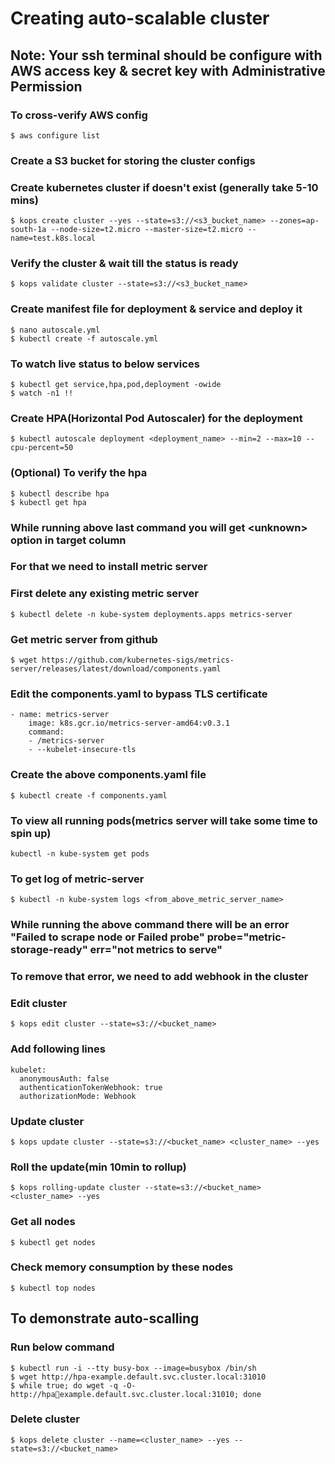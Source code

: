 # Creating auto-scalable cluster

## Note: Your ssh terminal should be configure with AWS access key & secret key with Administrative Permission

### To cross-verify AWS config
```
$ aws configure list
```
### Create a S3 bucket for storing the cluster configs

### Create kubernetes cluster if doesn't exist (generally take 5-10 mins)
```
$ kops create cluster --yes --state=s3://<s3_bucket_name> --zones=ap-south-1a --node-size=t2.micro --master-size=t2.micro --name=test.k8s.local
```
### Verify the cluster & wait till the status is ready
```
$ kops validate cluster --state=s3://<s3_bucket_name>
```
### Create manifest file for deployment & service and deploy it
```
$ nano autoscale.yml
$ kubectl create -f autoscale.yml
```
### To watch live status to below services
```
$ kubectl get service,hpa,pod,deployment -owide
$ watch -n1 !!
```
### Create HPA(Horizontal Pod Autoscaler) for the deployment
```
$ kubectl autoscale deployment <deployment_name> --min=2 --max=10 --cpu-percent=50
```
### (Optional) To verify the hpa
```
$ kubectl describe hpa
$ kubectl get hpa
```

### While running above last command you will get \<unknown\> option in target column
### For that we need to install metric server

### First delete any existing metric server
```
$ kubectl delete -n kube-system deployments.apps metrics-server
```
### Get metric server from github
```
$ wget https://github.com/kubernetes-sigs/metrics-server/releases/latest/download/components.yaml
```
### Edit the components.yaml to bypass TLS certificate
```
- name: metrics-server
    image: k8s.gcr.io/metrics-server-amd64:v0.3.1
    command:
    - /metrics-server
    - --kubelet-insecure-tls
 ```
### Create the above components.yaml file
```
$ kubectl create -f components.yaml
```
### To view all running pods(metrics server will take some time to spin up)
```
kubectl -n kube-system get pods
```
### To get log of metric-server
```
$ kubectl -n kube-system logs <from_above_metric_server_name>
```

### While running the above command there will be an error \"Failed to scrape node or Failed probe" probe="metric-storage-ready" err="not metrics to serve"
### To remove that error, we need to add webhook in the cluster

### Edit cluster
```
$ kops edit cluster --state=s3://<bucket_name>
```
### Add following lines
```
kubelet:
  anonymousAuth: false
  authenticationTokenWebhook: true
  authorizationMode: Webhook
```
### Update cluster 
```
$ kops update cluster --state=s3://<bucket_name> <cluster_name> --yes
```
### Roll the update(min 10min to rollup)
```
$ kops rolling-update cluster --state=s3://<bucket_name> <cluster_name> --yes
```
### Get all nodes
```
$ kubectl get nodes
```
### Check memory consumption by these nodes
```
$ kubectl top nodes
```

## To demonstrate auto-scalling
### Run below command
```
$ kubectl run -i --tty busy-box --image=busybox /bin/sh
$ wget http://hpa-example.default.svc.cluster.local:31010
$ while true; do wget -q -O- http://hpaexample.default.svc.cluster.local:31010; done
```

### Delete cluster
```
$ kops delete cluster --name=<cluster_name> --yes --state=s3://<bucket_name>
```